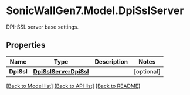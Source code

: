 # SonicWallGen7.Model.DpiSslServer
DPI-SSL server base settings.

## Properties

Name | Type | Description | Notes
------------ | ------------- | ------------- | -------------
**DpiSsl** | [**DpiSslServerDpiSsl**](DpiSslServerDpiSsl.md) |  | [optional] 

[[Back to Model list]](../README.md#documentation-for-models) [[Back to API list]](../README.md#documentation-for-api-endpoints) [[Back to README]](../README.md)

